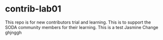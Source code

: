 # contrib-lab01
This repo is for new contributors trial and learning. This is to support the SODA community members for their learning.
This is a test Jasmine
Change
ghjnggh